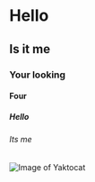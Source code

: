 # Hello
## Is it me
### Your looking
#### Four
##### Hello
###### Its me
![Image of Yaktocat](https://octodex.github.com/images/yaktocat.png)
